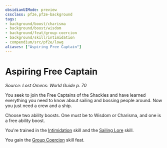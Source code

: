 ```yaml
---
obsidianUIMode: preview
cssclass: pf2e,pf2e-background
tags:
- background/boost/charisma
- background/boost/wisdom
- background/feat/group-coercion
- background/skill/intimidation
- compendium/src/pf2e/lowg
aliases: ["Aspiring Free Captain"]
---
```

# Aspiring Free Captain
*Source: Lost Omens: World Guide p. 70*  

You seek to join the Free Captains of the Shackles and have learned everything you need to know about sailing and bossing people around. Now you just need a crew and a ship.

Choose two ability boosts. One must be to Wisdom or Charisma, and one is a free ability boost.

You're trained in the [Intimidation](../../skills.md#Intimidation) skill and the [Sailing Lore](../../skills.md#Lore) skill.

You gain the [Group Coercion](../../feats/group-coercion.md) skill feat.
